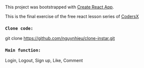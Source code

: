 This project was bootstrapped with [Create React App](https://github.com/facebook/create-react-app).

This is the final exercise of the free react lesson series of [CodersX](https://coders-x.com/)

### `Clone code: `

git clone https://github.com/nguynhieu/clone-instar.git

### `Main function: `

Login, Logout, Sign up, Like, Comment

